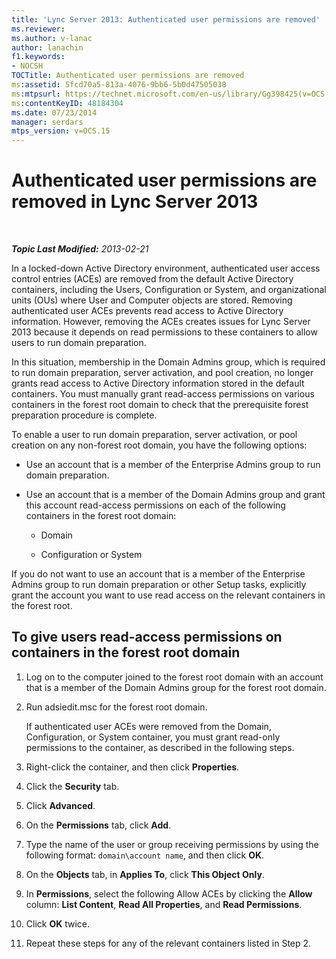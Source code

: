 ```yaml
---
title: 'Lync Server 2013: Authenticated user permissions are removed'
ms.reviewer: 
ms.author: v-lanac
author: lanachin
f1.keywords:
- NOCSH
TOCTitle: Authenticated user permissions are removed
ms:assetid: 5fcd70a5-813a-4076-9bb6-5b0d47505038
ms:mtpsurl: https://technet.microsoft.com/en-us/library/Gg398425(v=OCS.15)
ms:contentKeyID: 48184304
ms.date: 07/23/2014
manager: serdars
mtps_version: v=OCS.15
---
```


<div data-xmlns="http://www.w3.org/1999/xhtml">

<div class="topic" data-xmlns="http://www.w3.org/1999/xhtml" data-msxsl="urn:schemas-microsoft-com:xslt" data-cs="http://msdn.microsoft.com/en-us/">

<div data-asp="http://msdn2.microsoft.com/asp">

# Authenticated user permissions are removed in Lync Server 2013

</div>

<div id="mainSection">

<div id="mainBody">

<span> </span>

_**Topic Last Modified:** 2013-02-21_

In a locked-down Active Directory environment, authenticated user access control entries (ACEs) are removed from the default Active Directory containers, including the Users, Configuration or System, and organizational units (OUs) where User and Computer objects are stored. Removing authenticated user ACEs prevents read access to Active Directory information. However, removing the ACEs creates issues for Lync Server 2013 because it depends on read permissions to these containers to allow users to run domain preparation.

In this situation, membership in the Domain Admins group, which is required to run domain preparation, server activation, and pool creation, no longer grants read access to Active Directory information stored in the default containers. You must manually grant read-access permissions on various containers in the forest root domain to check that the prerequisite forest preparation procedure is complete.

To enable a user to run domain preparation, server activation, or pool creation on any non-forest root domain, you have the following options:

  - Use an account that is a member of the Enterprise Admins group to run domain preparation.

  - Use an account that is a member of the Domain Admins group and grant this account read-access permissions on each of the following containers in the forest root domain:
    
      - Domain
    
      - Configuration or System

If you do not want to use an account that is a member of the Enterprise Admins group to run domain preparation or other Setup tasks, explicitly grant the account you want to use read access on the relevant containers in the forest root.

<div>

## To give users read-access permissions on containers in the forest root domain

1.  Log on to the computer joined to the forest root domain with an account that is a member of the Domain Admins group for the forest root domain.

2.  Run adsiedit.msc for the forest root domain.
    
    If authenticated user ACEs were removed from the Domain, Configuration, or System container, you must grant read-only permissions to the container, as described in the following steps.

3.  Right-click the container, and then click **Properties**.

4.  Click the **Security** tab.

5.  Click **Advanced**.

6.  On the **Permissions** tab, click **Add**.

7.  Type the name of the user or group receiving permissions by using the following format: `domain\account name`, and then click **OK**.

8.  On the **Objects** tab, in **Applies To**, click **This Object Only**.

9.  In **Permissions**, select the following Allow ACEs by clicking the **Allow** column: **List Content**, **Read All Properties**, and **Read Permissions**.

10. Click **OK** twice.

11. Repeat these steps for any of the relevant containers listed in Step 2.

</div>

</div>

<span> </span>

</div>

</div>

</div>

